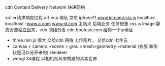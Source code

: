 cdn Content Delivery Network
快递网络


src =>请求响应过程
url =>ip 地址
京东 iphone11
www.jd.com/js/a.js    localhost
localhost -www.a.com
www.jd.com  主站点 后端业务 任务很重 css  js  image 
静态资源独立出来，cdn 网络分发
cdn.bootcss.com 给你一个ip地址
  - three.min.js  很大  交给cdn 网络
  上传图片， 交给cdn 七牛云
  - canvas + camera +scene > grou >mesh>geometry
  +material (衣服 和形状是可以分开来的)
  renderer 
  - webgl 3d编程
   以相机视角来构建的真实世界  